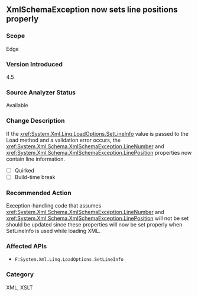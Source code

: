 ## XmlSchemaException now sets line positions properly

### Scope
Edge

### Version Introduced
4.5

### Source Analyzer Status
Available

### Change Description

If the <xref:System.Xml.Linq.LoadOptions.SetLineInfo>
value is passed to the Load method and a validation error occurs, the
<xref:System.Xml.Schema.XmlSchemaException.LineNumber>
and <xref:System.Xml.Schema.XmlSchemaException.LinePosition>
properties now contain line information.

- [ ] Quirked
- [ ] Build-time break

### Recommended Action

Exception-handling code that assumes
<xref:System.Xml.Schema.XmlSchemaException.LineNumber>
and <xref:System.Xml.Schema.XmlSchemaException.LinePosition>
will not be set should be updated since these properties will now be set
properly when SetLineInfo is used while loading XML.

### Affected APIs
* `F:System.Xml.Linq.LoadOptions.SetLineInfo`

### Category
XML, XSLT

<!-- breaking change id: 19 -->

